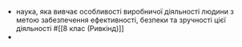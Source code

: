 - наука, яка вивчає особливості виробничої діяльності людини з метою забезпечення ефективності, безпеки та зручності цієї діяльності
  #[[8 клас (Ривкінд)]]
-